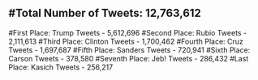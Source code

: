 #Total Number of Tweets: 12,763,612 
---
#First Place: Trump Tweets - 5,612,696
#Second Place: Rubio Tweets - 2,111,613
#Third Place: Clinton Tweets - 1,700,462
#Fourth Place: Cruz Tweets - 1,697,687
#Fifth Place: Sanders Tweets - 720,941
#Sixth Place: Carson Tweets - 378,580
#Seventh Place: Jeb! Tweets - 286,432
#Last Place: Kasich Tweets - 256,217
